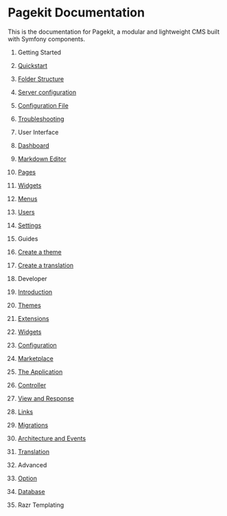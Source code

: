 Pagekit Documentation
=====================

This is the documentation for Pagekit, a modular and lightweight CMS built with
Symfony components.

1. Getting Started
  1. [Quickstart](quickstart.md)
  2. [Folder Structure](folder-structure.md)
  3. [Server configuration](serverconfig.md)
  4. [Configuration File](configuration-file.md)
  5. [Troubleshooting](troubleshooting.md)

2. User Interface
  1. [Dashboard](ui-dashboard.md)
  2. [Markdown Editor](ui-markdown-editor.md)
  3. [Pages](ui-pages.md)
  4. [Widgets](ui-widgets.md)
  5. [Menus](ui-menus.md)
  6. [Users](ui-users.md)
  7. [Settings](ui-settings.md)

3. Guides
  1. [Create a theme](guide-theme.md)
  2. [Create a translation](guide-translation.md)

4. Developer
  1. [Introduction](introduction.md)
  2. [Themes](themes.md)
  3. [Extensions](extensions.md)
  4. [Widgets](widgets.md)
  5. [Configuration](configuration.md)
  6. [Marketplace](marketplace.md)
  7. [The Application](application.md)
  8. [Controller](controller.md)
  9. [View and Response](view-response.md)
  10. [Links](links.md)
  11. [Migrations](migrations.md)
  12. [Architecture and Events](architecture-events.md)
  13. [Translation](translation.md)

5. Advanced
  1. [Option](api-option.md)
  2. [Database](database.md)
  3. Razr Templating
